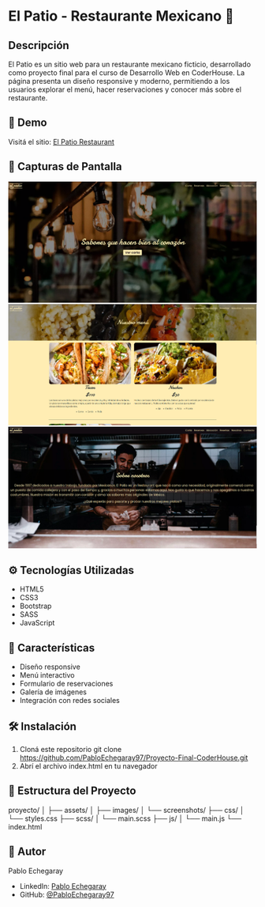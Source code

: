 # El Patio - Restaurante Mexicano 🌮

## Descripción
El Patio es un sitio web para un restaurante mexicano ficticio, desarrollado como proyecto final para el curso de Desarrollo Web en CoderHouse. La página presenta un diseño responsive y moderno, permitiendo a los usuarios explorar el menú, hacer reservaciones y conocer más sobre el restaurante.

## 🚀 Demo
Visitá el sitio: [El Patio Restaurant](https://el-patio-restaurant.netlify.app/index.html)

## 📸 Capturas de Pantalla
![Página de Inicio](./assets/screenshots/home.png)
![Menú](./assets/screenshots/menu.png)
![Nosotros](./assets/screenshots/nosotros.png)

## ⚙️ Tecnologías Utilizadas
- HTML5
- CSS3
- Bootstrap
- SASS
- JavaScript

## 🌟 Características
- Diseño responsive
- Menú interactivo
- Formulario de reservaciones
- Galería de imágenes
- Integración con redes sociales

## 🛠️ Instalación
1. Cloná este repositorio
git clone https://github.com/PabloEchegaray97/Proyecto-Final-CoderHouse.git
2. Abrí el archivo index.html en tu navegador

## 📝 Estructura del Proyecto
proyecto/
│
├── assets/
│   ├── images/
│   └── screenshots/
├── css/
│   └── styles.css
├── scss/
│   └── main.scss
├── js/
│   └── main.js
└── index.html

## 👤 Autor

Pablo Echegaray
- LinkedIn: [Pablo Echegaray](https://www.linkedin.com/in/pablo-echegaray-a4a000241/)
- GitHub: [@PabloEchegaray97](https://github.com/PabloEchegaray97)


